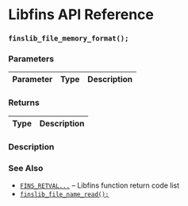 # Libfins API Reference

### `finslib_file_memory_format();`

### Parameters

| Parameter | Type | Description |
| :--- | :--- | :--- |

### Returns

| Type | Description |
| :--- | :--- |

### Description

### See Also

* [`FINS_RETVAL...`](FINS_RETVAL.md) &ndash; Libfins function return code list
* [`finslib_file_name_read();`](finslib_file_name_read.md)
